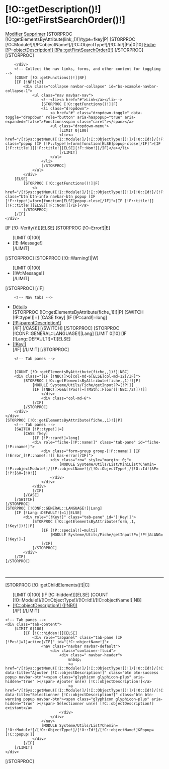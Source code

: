 <h1>[!O::getDescription()!] [!O::getFirstSearchOrder()!]</h1>
<nav class="navbar navbar-default">
    <div class="container-fluid">
        <div class=" navbar-header">
            <a class="btn btn-warning navbar-btn popup " href="/[!Sys::getMenu([!I::Module!]/[!I::ObjectType!])!]/[!O::Id!]/Form" data-title="Modification [!C::getFirstSearchOder()!]">Modifier</a>
            <a class="btn btn-danger navbar-btn confirm" href="/[!Sys::getMenu([!I::Module!]/[!I::ObjectType!])!]/[!O::Id!]/Supprimer" data-title="Suppression [!C::getFirstSearchOder()!]" data-confirm="Êtes vous sur de vouloir supprimer [!O::getDescription()!] [!O::getFirstSearchOrder()!]" data-url="/[!Sys::getMenu([!I::Module!]/[!I::ObjectType!])!]">Supprimer</a>
            [STORPROC [!O::getElementsByAttribute(link,,1)!]/type=fkey|P]
                [STORPROC [!O::Module!]/[!P::objectName!]/[!O::ObjectType!]/[!O::Id!]|Pa|0|10]
                    <a href="/[!Sys::getMenu([!P::objectModule!]/[!P::objectName!])!]/[!Pa::Id!]" class="btn-primary navbar-btn btn">Fiche [!P::objectDescription!] [!Pa::getFirstSearchOrder()!]</a>
                [/STORPROC]
            [/STORPROC]

        </div>
        <!-- Collect the nav links, forms, and other content for toggling -->
        [COUNT [!O::getFunctions()!]|NF]
        [IF [!NF!]>3]
            <div class="collapse navbar-collapse" id="bs-example-navbar-collapse-1">
                <ul class="nav navbar-nav">
                    <!--<li><a href="#">Link</a></li>-->
                    [STORPROC [!O::getFunctions()!]|F]
                    <li class="dropdown">
                        <a href="#" class="dropdown-toggle" data-toggle="dropdown" role="button" aria-haspopup="true" aria-expanded="false">Fonctions<span class="caret"></span></a>
                        <ul class="dropdown-menu">
                            [LIMIT 0|100]
                            <li><a href="/[!Sys::getMenu([!I::Module!]/[!I::ObjectType!])!]/[!O::Id!]/[!F::Nom!]" class="popup [IF [!F::type!]=form]fonction[ELSE]popup-close[/IF]">[IF [!F::title!]][!F::title!][ELSE][!F::Nom!][/IF]</a></li>
                            [/LIMIT]
                        </ul>
                    </li>
                    [/STORPROC]
                </ul>
            </div>
        [ELSE]
            [STORPROC [!O::getFunctions()!]|F]
                <a href="/[!Sys::getMenu([!I::Module!]/[!I::ObjectType!])!]/[!O::Id!]/[!F::Nom!]" class="btn btn-info navbar-btn popup [IF [!F::type!]=form]fonction[ELSE]popup-close[/IF]">[IF [!F::title!]][!F::title!][ELSE][!F::Nom!][/IF]</a>
            [/STORPROC]
        [/IF]
    </div>
</nav>
[IF [!O::Verify()!]][ELSE]
    [STORPROC [!O::Error!]|E]
        <div class="alert alert-danger">
            <ul>
                [LIMIT 0|100]
                <li>[!E::Message!]</li>
                [/LIMIT]
            </ul>
        </div>
    [/STORPROC]
    [STORPROC [!O::Warning!]|W]
        <div class="alert alert-warning">
            <ul>
                [LIMIT 0|100]
                <li>[!W::Message!]</li>
                [/LIMIT]
            </ul>
        </div>
    [/STORPROC]
[/IF]

        <!-- Nav tabs -->
<ul class="nav nav-tabs" role="tablist">
    <li role="presentation" class="active"><a href="#Property" aria-controls="Property" role="tab" data-toggle="tab">Détails</a></li>
    [STORPROC [!O::getElementsByAttribute(fiche,,1)!]|P]
        [SWITCH [!P::type!]|=]
            [CASE fkey]
                [IF [!P::card!]=long]
                <li role="fiche-[!P::name!]" ><a href="#fiche-[!P::name!]" aria-controls="fiche-[!P::name!]" role="tab" data-toggle="tab">[!P::parentDescription!]</a></li>
                [/IF]
            [/CASE]
        [/SWITCH]
    [/STORPROC]
    [STORPROC [!CONF::GENERAL::LANGUAGE!]|Lang]
        [LIMIT 0|10]
            [IF [!Lang::DEFAULT!]=1][ELSE]
                <li role="[!Key!]" ><a href="#[!Key!]" aria-controls="[!Key!]" role="tab" data-toggle="tab">[!Key!]</a></li>
            [/IF]
        [/LIMIT]
    [/STORPROC]
</ul>




        <!-- Tab panes -->
<div class="tab-content" style="overflow: hidden;">
    <div role="presentation" class="tab-pane active" id="Property">

        [COUNT [!O::getElementsByAttribute(fiche,,1)!]|NBC]
        <div class="[IF [!NBC!]>6]col-md-6[ELSE]col-md-12[/IF]">
            [STORPROC [!O::getElementsByAttribute(fiche,,1)!]|P]
                [MODULE Systeme/Utils/Fiche/getInput?P=[!P!]]
                [IF [!NBC!]>6&&[!Pos!]=[!Math::Floor([!NBC:/2!])!]]
                    </div>
                    <div class="col-md-6">
                [/IF]
            [/STORPROC]
        </div>
    </div>
    [STORPROC [!O::getElementsByAttribute(fiche,,1)!]|P]
        <!-- Tab panes -->
        [SWITCH [!P::type!]|=]
            [CASE fkey]
                [IF [!P::card!]=long]
                <div role="fiche-[!P::name!]" class="tab-pane" id="fiche-[!P::name!]">
                    <div class="form-group group-[!P::name!] [IF [!Error_[!P::name!]!]] has-error[/IF]">
                        <div class="row" style="margin: 0;">
                            [MODULE Systeme/Utils/List/MiniList?Chemin=[!P::objectModule!]/[!P::objectName!]/[!O::ObjectType!]/[!O::Id!]&P=[!P!]&O=[!O!]]
                        </div>
                    </div>
                </div>
                [/IF]
            [/CASE]
        [/SWITCH]
    [/STORPROC]
    [STORPROC [!CONF::GENERAL::LANGUAGE!]|Lang]
        [IF [!Lang::DEFAULT!]=1][ELSE]
            <div role="[!Key!]" class="tab-pane" id="[!Key!]">
                [STORPROC [!O::getElementsByAttribute(form,,1,[!Key!])!]|P]
                    [IF [!P::special!]=multi]
                        [MODULE Systeme/Utils/Fiche/getInput?P=[!P!]&LANG=[!Key!]-]
                    [/IF]
                [/STORPROC]
            </div>
        [/IF]
    [/STORPROC]
</div>
<br />
<hr>
[STORPROC [!O::getChildElements()!]|C]
<div >
    <!-- Nav tabs -->
    <ul class="nav nav-tabs" role="tablist">
        [LIMIT 0|100]
            [IF [!C::hidden!]][ELSE]
                [COUNT [!O::Module!]/[!O::ObjectType!]/[!O::Id!]/[!C::objectName!]|NB]
                <li role="presentation" [IF [!Pos!]=1]class="active"[/IF]><a href="#[!C::objectName!]" aria-controls="[!C::objectName!]" role="tab" data-toggle="tab">[!C::objectDescription!] ([!NB!])</a></li>
            [/IF]
        [/LIMIT]
    </ul>

    <!-- Tab panes -->
    <div class="tab-content">
        [LIMIT 0|100]
            [IF [!C::hidden!]][ELSE]
                <div role="tabpanel" class="tab-pane [IF [!Pos!]=1]active[/IF]" id="[!C::objectName!]">
                    <nav class="navbar navbar-default">
                        <div class="container-fluid">
                            <div class=" navbar-header">
                                &nbsp;
                                <a href="/[!Sys::getMenu([!I::Module!]/[!I::ObjectType!])!]/[!O::Id!]/[!C::objectName!]/Form" data-title="Ajouter [!C::objectDescription!]" class="btn btn-success popup navbar-btn"><span class="glyphicon glyphicon-plus" aria-hidden="true" ></span> Ajouter un(e) [!C::objectDescription!]</a>
                                <a href="/[!Sys::getMenu([!I::Module!]/[!I::ObjectType!])!]/[!O::Id!]/[!C::objectName!]/Select" data-title="Selectionner [!C::objectDescription!]" class="btn btn-warning popup navbar-btn"><span class="glyphicon glyphicon-plus" aria-hidden="true" ></span> Sélectionner un(e) [!C::objectDescription!] existant</a>
                            </div>
                        </div>
                    </nav>
                    [MODULE Systeme/Utils/List?Chemin=[!O::Module!]/[!O::ObjectType!]/[!O::Id!]/[!C::objectName!]&Popup=[!C::popup!]]
                </div>
            [/IF]
        [/LIMIT]
    </div>

</div>
[/STORPROC]